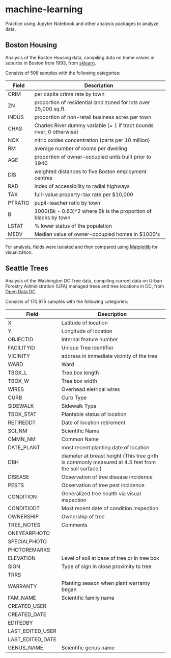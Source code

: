 # machine-learning
Practice using Jupyter Notebook and other analysis packages to analyze data.

## Boston Housing

Analysis of the Boston Housing data, compiling data on home values in suburbs in Boston from 1993, from [sklearn](http://scikit-learn.org/stable/modules/generated/sklearn.datasets.load_boston.html).

Consists of 506 samples with the following categories:

|Field | Description |
|-------|-------------|
|CRIM   |  per capita crime rate by town |
|ZN     |  proportion of residential land zoned for lots over 25,000 sq.ft. |
|INDUS  |  proportion of non-retail business acres per town |
|CHAS   |  Charles River dummy variable (= 1 if tract bounds river; 0 otherwise) |
|NOX    |  nitric oxides concentration (parts per 10 million) |
|RM     |  average number of rooms per dwelling |
|AGE    |  proportion of owner-occupied units built prior to 1940 |
|DIS    |  weighted distances to five Boston employment centres |
|RAD    |  index of accessibility to radial highways |
|TAX    |  full-value property-tax rate per $10,000 |
|PTRATIO|  pupil-teacher ratio by town |
|B      |  1000(Bk - 0.63)^2 where Bk is the proportion of blacks by town |
|LSTAT  |  % lower status of the population |
|MEDV   |  Median value of owner-occupied homes in $1000's |

For analysis, fields were isolated and then compared using [Matplotlib](http://matplotlib.org/) for visualization.

## Seattle Trees

Analysis of the Washington DC Tree data, compiling current data on Urban Forestry Administration (UFA) managed trees and tree locations in DC, from [Open Data DC](http://opendata.dc.gov/datasets/urban-forestry-street-trees).

Consists of 170,975 samples with the following categories:

| Field | Description |
|-------|-------------|
|X|Latitude of location|
|Y|Longitude of location|
|OBJECTID|Internal feature number|
|FACILITYID|Unique Tree Identifier|
|VICINITY|address in immediate vicinity of the tree|
|WARD|Ward|
|TBOX_L|Tree box length|
|TBOX_W|Tree box width|
|WIRES|Overhead eletrical wires|
|CURB|Curb Type|
|SIDEWALK|Sidewalk Type|
|TBOX_STAT|Plantable status of location|
|RETIREDDT|Date of location retirement|
|SCI_NM|Scientific Name|
|CMMN_NM|Common Name|
|DATE_PLANT|most recent planting date of location|
|DBH|diameter at breast height (This tree girth is commonly measured at 4.5 feet from the soil surface.)|
|DISEASE|Observation of tree disease incidence|
|PESTS|Observation of tree pest incidence|
|CONDITION|Generalized tree health via visual inspection|
|CONDITIODT|Most recent date of condition inspection|
|OWNERSHIP|Ownership of tree|
|TREE_NOTES|Comments|
|ONEYEARPHOTO||
|SPECIALPHOTO||
|PHOTOREMARKS||
|ELEVATION|Level of soil at base of tree or in tree box|
|SIGN|Type of sign in close proximity to tree|
|TRRS||
|WARRANTY|Planting season when plant warranty began|
|FAM_NAME|Scientific family name|
|CREATED_USER||
|CREATED_DATE||
|EDITEDBY||
|LAST_EDITED_USER||
|LAST_EDITED_DATE||
|GENUS_NAME|Scientific genus name|